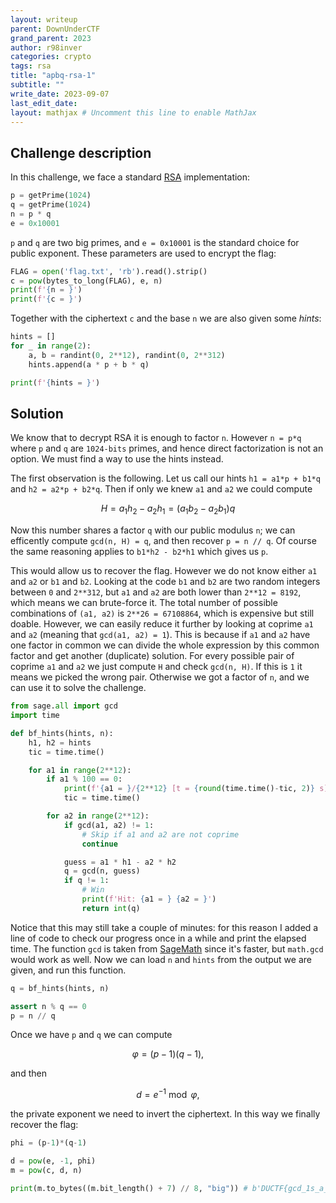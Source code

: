 ```yaml
---
layout: writeup
parent: DownUnderCTF
grand_parent: 2023
author: r98inver
categories: crypto
tags: rsa
title: "apbq-rsa-1"
subtitle: ""
write_date: 2023-09-07
last_edit_date:
layout: mathjax # Uncomment this line to enable MathJax
---
```


## Challenge description

In this challenge, we face a standard [RSA](https://en.wikipedia.org/wiki/RSA_(cryptosystem)) implementation:

```python
p = getPrime(1024)
q = getPrime(1024)
n = p * q
e = 0x10001
```
`p` and `q` are two big primes, and `e = 0x10001` is the standard choice for public exponent.
These parameters are used to encrypt the flag:

```python
FLAG = open('flag.txt', 'rb').read().strip()
c = pow(bytes_to_long(FLAG), e, n)
print(f'{n = }')
print(f'{c = }')
```

Together with the ciphertext `c` and the base `n` we are also given some *hints*:

```python
hints = []
for _ in range(2):
    a, b = randint(0, 2**12), randint(0, 2**312)
    hints.append(a * p + b * q)

print(f'{hints = }')
```

## Solution

We know that to decrypt RSA it is enough to factor `n`.
However `n = p*q` where `p` and `q` are `1024-bits` primes, and hence direct factorization is not an option.
We must find a way to use the hints instead.

The first observation is the following.
Let us call our hints `h1 = a1*p + b1*q` and `h2 = a2*p + b2*q`.
Then if only we knew `a1` and `a2` we could compute 

$$H = a_1 h_2 - a_2 h_1 = (a_1b_2 - a_2b_1)q$$

Now this number shares a factor `q` with our public modulus `n`; we can efficently compute `gcd(n, H) = q`, and then recover `p = n // q`.
Of course the same reasoning applies to `b1*h2 - b2*h1` which gives us `p`.

This would allow us to recover the flag.
However we do not know either `a1` and `a2` or `b1` and `b2`.
Looking at the code `b1` and `b2` are two random integers between `0` and `2**312`, but `a1` and `a2` are both lower than `2**12 = 8192`, which means we can brute-force it.
The total number of possible combinations of `(a1, a2)` is `2**26 = 67108864`, which is expensive but still doable.
However, we can easily reduce it further by looking at coprime `a1` and `a2` (meaning that `gcd(a1, a2) = 1`).
This is because if `a1` and `a2` have one factor in common we can divide the whole expression by this common factor and get another (duplicate) solution.
For every possible pair of coprime `a1` and `a2` we just compute `H` and check `gcd(n, H)`.
If this is `1` it means we picked the wrong pair.
Otherwise we got a factor of `n`, and we can use it to solve the challenge.

```python
from sage.all import gcd
import time

def bf_hints(hints, n):
	h1, h2 = hints
	tic = time.time()

	for a1 in range(2**12):
		if a1 % 100 == 0:
			print(f'{a1 = }/{2**12} [t = {round(time.time()-tic, 2)} s]') # Print elapsed time
			tic = time.time()

		for a2 in range(2**12):
			if gcd(a1, a2) != 1:
				# Skip if a1 and a2 are not coprime
				continue

			guess = a1 * h1 - a2 * h2
			q = gcd(n, guess)
			if q != 1:
				# Win
				print(f'Hit: {a1 = } {a2 = }')
				return int(q)
```

Notice that this may still take a couple of minutes: for this reason I added a line of code to check our progress once in a while and print the elapsed time.
The function `gcd` is taken from [SageMath](https://www.sagemath.org/) since it's faster, but `math.gcd` would work as well.
Now we can load `n` and `hints` from the output we are given, and run this function.

```python
q = bf_hints(hints, n)

assert n % q == 0
p = n // q
```

Once we have `p` and `q` we can compute 

$$\varphi = (p-1)(q-1),$$

and then 

$$d = e^{-1} \bmod \varphi,$$ 

the private exponent we need to invert the ciphertext.
In this way we finally recover the flag:

```python
phi = (p-1)*(q-1)

d = pow(e, -1, phi)
m = pow(c, d, n)

print(m.to_bytes((m.bit_length() + 7) // 8, "big")) # b'DUCTF{gcd_1s_a_g00d_alg0r1thm_f0r_th3_t00lbox}'
```
